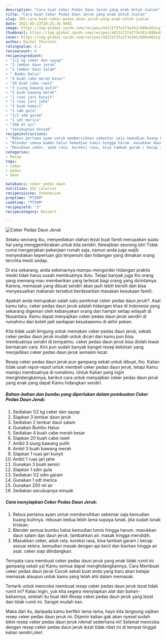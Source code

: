 ```yaml
---
description: "Cara buat Ceker Pedas Daun Jeruk yang enak Untuk Jualan"
title: "Cara buat Ceker Pedas Daun Jeruk yang enak Untuk Jualan"
slug: 385-cara-buat-ceker-pedas-daun-jeruk-yang-enak-untuk-jualan
date: 2021-05-23T20:25:34.948Z
image: https://img-global.cpcdn.com/recipes/4d131f3fa2f3e341/680x482cq70/ceker-pedas-daun-jeruk-foto-resep-utama.jpg
thumbnail: https://img-global.cpcdn.com/recipes/4d131f3fa2f3e341/680x482cq70/ceker-pedas-daun-jeruk-foto-resep-utama.jpg
cover: https://img-global.cpcdn.com/recipes/4d131f3fa2f3e341/680x482cq70/ceker-pedas-daun-jeruk-foto-resep-utama.jpg
author: Rachel Thornton
ratingvalue: 4.2
reviewcount: 8
recipeingredient:
- "1/2 kg ceker dan sayap"
- "3 lembar daun jeruk"
- "2 lembar daun salam"
- " Bumbu Halus"
- "4 buah cabe merah besar"
- "20 buah cabe rawit"
- "3 siung bawang putih"
- "3 buah bawang merah"
- "1 ruas jari kunyit"
- "1 ruas jari jahe"
- "3 buah kemiri"
- "1 sdm gula"
- "1/2 sdm garam"
- "1 sdt merica"
- "200 ml air"
- "secukupnya minyak"
recipeinstructions:
- "Rebus pertama ayam untuk membersihkan sebentar saja kemudian buang buihnya. rebusan kedua lebih lama supaya lunak. jika sudah lunak tiriskan."
- "Blender semua bumbu halus kemudian tumis hingga harum. masukkan daun salam dan daun jeruk, tambahkan air. masak hingga mendidih."
- "Masukkan ceker, aduk rata. koreksi rasa, bisa tambah garam / kecap sesuai selera. kemudian masak dengan api kecil dan biarkan hingga air asat. ceker siap dihidangkan."
categories:
- Resep
tags:
- ceker
- pedas
- daun

katakunci: ceker pedas daun 
nutrition: 252 calories
recipecuisine: Indonesian
preptime: "PT26M"
cooktime: "PT34M"
recipeyield: "3"
recipecategory: Dessert

---
```



![Ceker Pedas Daun Jeruk](https://img-global.cpcdn.com/recipes/4d131f3fa2f3e341/680x482cq70/ceker-pedas-daun-jeruk-foto-resep-utama.jpg)

Selaku seorang ibu, menyediakan olahan lezat buat famili merupakan suatu hal yang menggembirakan untuk kita sendiri. Kewajiban seorang istri Tidak cuma mengerjakan pekerjaan rumah saja, namun anda juga wajib menyediakan keperluan gizi terpenuhi dan hidangan yang dimakan orang tercinta mesti sedap.

Di era  sekarang, anda sebenarnya mampu mengorder hidangan praktis meski tidak harus susah membuatnya dulu. Tetapi banyak juga lho orang yang memang mau memberikan yang terlezat bagi orang yang dicintainya. Karena, memasak yang dibuat sendiri akan jauh lebih bersih dan bisa menyesuaikan makanan tersebut berdasarkan masakan kesukaan famili. 



Apakah anda merupakan salah satu penikmat ceker pedas daun jeruk?. Asal kamu tahu, ceker pedas daun jeruk adalah hidangan khas di Indonesia yang sekarang digemari oleh kebanyakan orang dari hampir setiap wilayah di Nusantara. Kamu dapat menyajikan ceker pedas daun jeruk sendiri di rumahmu dan boleh jadi santapan kesukaanmu di akhir pekan.

Kita tidak usah bingung untuk memakan ceker pedas daun jeruk, sebab ceker pedas daun jeruk mudah untuk dicari dan kamu pun bisa membuatnya sendiri di tempatmu. ceker pedas daun jeruk bisa diolah lewat bermacam cara. Kini pun sudah banyak banget resep kekinian yang menjadikan ceker pedas daun jeruk semakin lezat.

Resep ceker pedas daun jeruk pun gampang sekali untuk dibuat, lho. Kalian tidak usah repot-repot untuk membeli ceker pedas daun jeruk, tetapi Kamu mampu membuatnya di rumahmu. Untuk Kalian yang ingin menghidangkannya, berikut cara untuk menyajikan ceker pedas daun jeruk yang enak yang dapat Kamu hidangkan sendiri.

<!--inarticleads1-->

##### Bahan-bahan dan bumbu yang diperlukan dalam pembuatan Ceker Pedas Daun Jeruk:

1. Sediakan 1/2 kg ceker dan sayap
1. Siapkan 3 lembar daun jeruk
1. Sediakan 2 lembar daun salam
1. Gunakan  Bumbu Halus
1. Sediakan 4 buah cabe merah besar
1. Siapkan 20 buah cabe rawit
1. Ambil 3 siung bawang putih
1. Ambil 3 buah bawang merah
1. Siapkan 1 ruas jari kunyit
1. Ambil 1 ruas jari jahe
1. Gunakan 3 buah kemiri
1. Siapkan 1 sdm gula
1. Sediakan 1/2 sdm garam
1. Gunakan 1 sdt merica
1. Gunakan 200 ml air
1. Sediakan secukupnya minyak




<!--inarticleads2-->

##### Cara menyiapkan Ceker Pedas Daun Jeruk:

1. Rebus pertama ayam untuk membersihkan sebentar saja kemudian buang buihnya. rebusan kedua lebih lama supaya lunak. jika sudah lunak tiriskan.
1. Blender semua bumbu halus kemudian tumis hingga harum. masukkan daun salam dan daun jeruk, tambahkan air. masak hingga mendidih.
1. Masukkan ceker, aduk rata. koreksi rasa, bisa tambah garam / kecap sesuai selera. kemudian masak dengan api kecil dan biarkan hingga air asat. ceker siap dihidangkan.




Ternyata cara membuat ceker pedas daun jeruk yang enak tidak rumit ini gampang sekali ya! Kamu semua dapat menghidangkannya. Cara Membuat ceker pedas daun jeruk Cocok sekali buat anda yang baru akan belajar memasak ataupun untuk kamu yang telah ahli dalam memasak.

Tertarik untuk mencoba membuat resep ceker pedas daun jeruk lezat tidak rumit ini? Kalau ingin, yuk kita segera menyiapkan alat dan bahan-bahannya, setelah itu buat deh Resep ceker pedas daun jeruk yang lezat dan tidak rumit ini. Sangat mudah kan. 

Maka dari itu, daripada kamu berfikir lama-lama, hayo kita langsung sajikan resep ceker pedas daun jeruk ini. Dijamin kalian gak akan nyesel sudah bikin resep ceker pedas daun jeruk nikmat sederhana ini! Selamat mencoba dengan resep ceker pedas daun jeruk lezat tidak ribet ini di tempat tinggal kalian sendiri,oke!.

